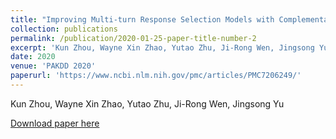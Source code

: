 ```yaml
---
title: "Improving Multi-turn Response Selection Models with Complementary Last-Utterance Selection by Instance Weighting"
collection: publications
permalink: /publication/2020-01-25-paper-title-number-2
excerpt: 'Kun Zhou, Wayne Xin Zhao, Yutao Zhu, Ji-Rong Wen, Jingsong Yu'
date: 2020
venue: 'PAKDD 2020'
paperurl: 'https://www.ncbi.nlm.nih.gov/pmc/articles/PMC7206249/'
---
```

Kun Zhou, Wayne Xin Zhao, Yutao Zhu, Ji-Rong Wen, Jingsong Yu

[Download paper here](https://www.ncbi.nlm.nih.gov/pmc/articles/PMC7206249/)
